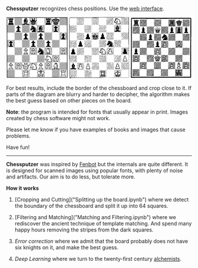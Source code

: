 **Chessputzer** recognizes chess positions. Use the [web interface](https://www.ocf.berkeley.edu/~abhishek/putz/). 

![Examples](boardexamples.png)

For best results, include the border of the chessboard and crop close to it. If parts of the diagram are blurry and harder to decipher, the algorithm makes the best guess based on other pieces on the board. 

**Note**: the program is intended for fonts that usually appear in print. Images created by chess software might not work. 

Please let me know if you have examples of books and images that cause problems.

Have fun!

----

**Chessputzer** was inspired by [Fenbot](https://github.com/Elucidation/tensorflow_chessbot) but the internals are quite different. It is designed for scanned images using popular fonts, with plenty  of noise and artifacts.  Our aim is to do less, but tolerate more. 

**How it works**

1. [Cropping and Cutting]("Splitting up the board.ipynb") where we detect the boundary of the chessboard and split it up into 64 squares.

2. [Filtering and Matching]("Matching and Filtering.ipynb") where we rediscover the ancient technique of template matching. And spend many happy hours removing the stripes from the dark squares. 

3. *Error correction* where we admit that the board probably does not have six knights on it, and make the best guess.

4. *Deep Learning* where we turn to the twenty-first century [alchemists](<https://youtu.be/Qi1Yry33TQE?t=745>).







